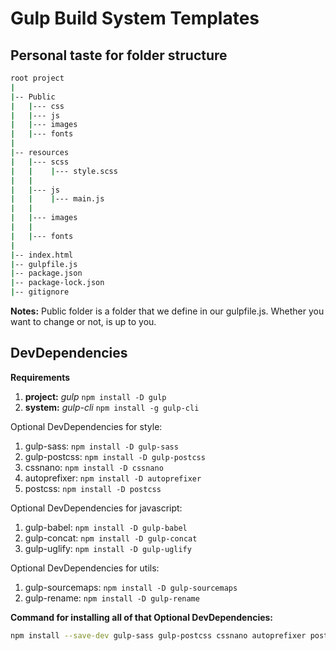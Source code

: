 # Gulp Build System Templates

## Personal taste for folder structure

```bash
root project
|
|-- Public
|   |--- css
|   |--- js
|   |--- images
|   |--- fonts
|  
|-- resources
|   |--- scss
|   |    |--- style.scss
|   |
|   |--- js
|   |    |--- main.js
|   |
|   |--- images
|   |
|   |--- fonts
|
|-- index.html
|-- gulpfile.js
|-- package.json
|-- package-lock.json
|-- gitignore

```
**Notes:** Public folder is a folder that we define in our gulpfile.js. Whether you want to change or not, is up to you.

## DevDependencies
**Requirements**
1. **project:** *gulp* `npm install -D gulp`
2. **system:** *gulp-cli* `npm install -g gulp-cli`

Optional DevDependencies for style:

1. gulp-sass: `npm install -D gulp-sass`
2. gulp-postcss: `npm install -D gulp-postcss`
3. cssnano: `npm install -D cssnano`
4. autoprefixer: `npm install -D autoprefixer`
5. postcss: `npm install -D postcss`

Optional DevDependencies for javascript:
1. gulp-babel: `npm install -D gulp-babel`
2. gulp-concat: `npm install -D gulp-concat`
3. gulp-uglify: `npm install -D gulp-uglify`

Optional DevDependencies for utils:
1. gulp-sourcemaps: `npm install -D gulp-sourcemaps`
2. gulp-rename: `npm install -D gulp-rename`

**Command for installing all of that Optional DevDependencies:**

``` bash
npm install --save-dev gulp-sass gulp-postcss cssnano autoprefixer postcss gulp-babel gulp-concat gulp-uglify gulp-sourcemaps gulp-rename
```